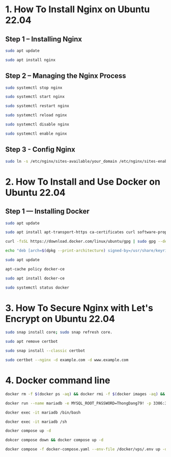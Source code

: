# 1. How To Install Nginx on Ubuntu 22.04

## Step 1 – Installing Nginx
```sh
sudo apt update

sudo apt install nginx
```

## Step 2 – Managing the Nginx Process
```sh
sudo systemctl stop nginx

sudo systemctl start nginx

sudo systemctl restart nginx

sudo systemctl reload nginx

sudo systemctl disable nginx

sudo systemctl enable nginx
```

## Step 3 - Config Nginx
```sh
sudo ln -s /etc/nginx/sites-available/your_domain /etc/nginx/sites-enabled/
```

# 2. How To Install and Use Docker on Ubuntu 22.04

## Step 1 — Installing Docker
```sh
sudo apt update

sudo apt install apt-transport-https ca-certificates curl software-properties-common

curl -fsSL https://download.docker.com/linux/ubuntu/gpg | sudo gpg --dearmor -o /usr/share/keyrings/docker-archive-keyring.gpg

echo "deb [arch=$(dpkg --print-architecture) signed-by=/usr/share/keyrings/docker-archive-keyring.gpg] https://download.docker.com/linux/ubuntu $(lsb_release -cs) stable" | sudo tee /etc/apt/sources.list.d/docker.list > /dev/null

sudo apt update

apt-cache policy docker-ce

sudo apt install docker-ce

sudo systemctl status docker
```

# 3. How To Secure Nginx with Let's Encrypt on Ubuntu 22.04
```sh
sudo snap install core; sudo snap refresh core.

sudo apt remove certbot

sudo snap install --classic certbot

sudo certbot --nginx -d example.com -d www.example.com
```

# 4. Docker command line
```sh
docker rm -f $(docker ps -aq) && docker rmi -f $(docker images -aq) && docker volume rm $(docker volume ls -q)

docker run --name mariadb -e MYSQL_ROOT_PASSWORD=ThongDang79! -p 3306:3306 -d --network=mariadb_network docker.io/library/mariadb

docker exec -it mariadb /bin/bash

docker exec -it mariadb /sh

docker compose up -d

dokcer compose down && docker compose up -d

docker compose -f docker-compose.yaml --env-file /docker/vps/.env up -d
```
